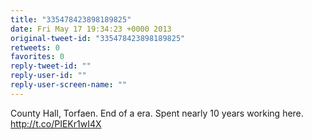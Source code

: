 ```yaml
---
title: "335478423898189825"
date: Fri May 17 19:34:23 +0000 2013
original-tweet-id: "335478423898189825"
retweets: 0
favorites: 0
reply-tweet-id: ""
reply-user-id: ""
reply-user-screen-name: ""
---
```

County Hall, Torfaen. End of a era. Spent nearly 10 years working here. http://t.co/PIEKr1wI4X
